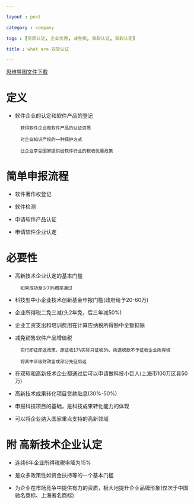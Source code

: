 ```yaml
---

layout : post

category : company

tags : [资质认证, 企业优惠, 减免税, 双软认证, 双软认定]

title : what are 双软认证

---
```


[思维导图文件下载](https://docs.google.com/open?id=0B1DrsqrLRzeIRGQ2NTJkQng5a1U)

# 定义

- 软件企业的认定和软件产品的登记

        获得软件企业和软件产品的认证资质

        对企业知识产权的一种保护方式

        让企业享受国家提供给软件行业的税收优惠政策

# 简单申报流程

- 软件著作权登记

- 软件检测

- 申请软件产品认证

- 申请软件企业认定

# 必要性

- 高新技术企业认定的基本门槛

        如果成功至少70%概率通过

- 科技型中小企业技术创新基金申报门槛(政府给予20-60万)

- 企业所得税二免三减(头2年免，后三年减50%)

- 企业工资支出和培训费用在计算应纳税所得额中全额扣除

- 减免销售软件产品增值税

        实行即征即退政策，原征收17%实际只征收3%，所退税款不予征收企业所得税

        将其中区级财政留成部分先征后返

- 在双软和高新技术企业都通过后可以申请做科技小巨人(上海市100万区县50万)

- 高新技术成果转化项目贷款贴息(30%-50%)

- 申报科技项目的基础，是科技成果转化能力的体现

- 可以将企业纳入国家重点支持的高新领域

# 附 高新技术企业认定

- 连续6年企业所得税税率降为15%

- 是众多政策性如资金扶持等的一个基本门槛

- 为企业在市场竞争中提供有力的资质，极大地提升企业品牌形象(仅次于中国驰名商标、上海著名商标)